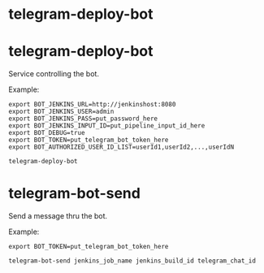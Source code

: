 # telegram-deploy-bot

telegram-deploy-bot
===================

Service controlling the bot.

Example:

    export BOT_JENKINS_URL=http://jenkinshost:8080
    export BOT_JENKINS_USER=admin
    export BOT_JENKINS_PASS=put_password_here
    export BOT_JENKINS_INPUT_ID=put_pipeline_input_id_here
    export BOT_DEBUG=true
    export BOT_TOKEN=put_telegram_bot_token_here
    export BOT_AUTHORIZED_USER_ID_LIST=userId1,userId2,...,userIdN
    
    telegram-deploy-bot

telegram-bot-send
=================

Send a message thru the bot.

Example:

    export BOT_TOKEN=put_telegram_bot_token_here

    telegram-bot-send jenkins_job_name jenkins_build_id telegram_chat_id
